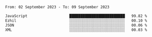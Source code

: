 <!--START_SECTION:waka-->

```txt
From: 02 September 2023 - To: 09 September 2023

JavaScript                   █████████████████████████   99.82 %
Ezhil                        ░░░░░░░░░░░░░░░░░░░░░░░░░   00.10 %
JSON                         ░░░░░░░░░░░░░░░░░░░░░░░░░   00.06 %
XML                          ░░░░░░░░░░░░░░░░░░░░░░░░░   00.03 %
```

<!--END_SECTION:waka-->
